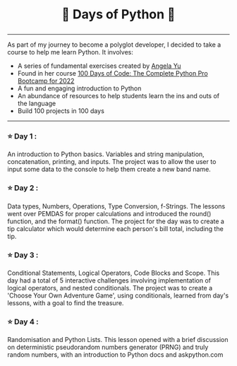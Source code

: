 # <p align="center"> 💯 Days of Python 🐍</p>

---

As part of my journey to become a polyglot developer, I decided to take a course to help me learn Python. It involves:

- A series of fundamental exercises created by [Angela Yu](https://github.com/angelabauer)
- Found in her course [100 Days of Code: The Complete Python Pro Bootcamp for 2022](https://www.udemy.com/course/100-days-of-code/)
- A fun and engaging introduction to Python
- An abundance of resources to help students learn the ins and outs of the language
- Build 100 projects in 100 days

---

### ⭐️ Day 1 :

An introduction to Python basics. Variables and string manipulation, concatenation, printing, and inputs. The project was to allow the user to input some data to the console to help them create a new band name.

### ⭐️ Day 2 :

Data types, Numbers, Operations, Type Conversion, f-Strings. The lessons went over PEMDAS for proper calculations and introduced the round() function, and the format() function. The project for the day was to create a tip calculator which would determine each person's bill total, including the tip.

### ⭐️ Day 3 :
Conditional Statements, Logical Operators, Code Blocks and Scope. This day had a total of 5 interactive challenges involving implementation of logical operators, and nested conditionals. The project was to create a 'Choose Your Own Adventure Game', using conditionals, learned from day's lessons,  with a goal to find the treasure.

### ⭐ Day 4 :
Randomisation and Python Lists. This lesson opened with a brief discussion on deterministic pseudorandom numbers generator (PRNG) and truly random numbers, with an introduction to Python docs and askpython.com 